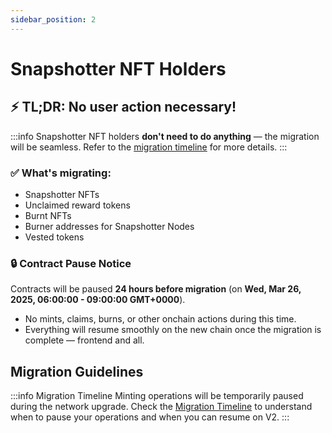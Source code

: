 ```yaml
---  
sidebar_position: 2
---  
```


# Snapshotter NFT Holders

## ⚡️ TL;DR: No user action necessary! 
:::info
Snapshotter NFT holders **don't need to do anything** — the migration will be seamless. Refer to the [migration timeline](/chain-migration/migration-timeline.md) for more details.
:::

### ✅ What's migrating:  
- Snapshotter NFTs  
- Unclaimed reward tokens  
- Burnt NFTs  
- Burner addresses for Snapshotter Nodes
- Vested tokens

### 🔒 Contract Pause Notice  
Contracts will be paused **24 hours before migration** (on **Wed, Mar 26, 2025, 06:00:00 - 09:00:00 GMT+0000**).  
- No mints, claims, burns, or other onchain actions during this time.  
- Everything will resume smoothly on the new chain once the migration is complete — frontend and all.  

## Migration Guidelines

:::info Migration Timeline
Minting operations will be temporarily paused during the network upgrade. Check the [Migration Timeline](/chain-migration/migration-timeline) to understand when to pause your operations and when you can resume on V2.
:::  